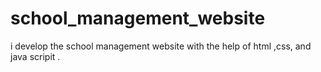 # school_management_website
i develop the school management website with the help of html ,css, and java scripit .
